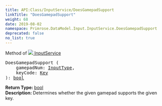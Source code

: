 ```yaml
---
title: API:Class/InputService/DoesGamepadSupport
linkTitle: "DoesGamepadSupport"
weight: 68
date: 2019-08-02
namespace: Primrose.DataModel.Input.InputService.DoesGamepadSupport
deprecated: false
no_list: true
---
```

Method of <a href="/docs/api-reference/Class/InputService"><img src="/icons/silk/controller.png"/>&nbsp;InputService</a>
<pre class="method-declaration">
DoesGamepadSupport (
    gamepadNum: <a class="type" href="/docs/api-reference/Enum/InputType">InputType</a>,
    keyCode: <a class="type" href="/docs/api-reference/Enum/Key">Key</a>
): <a class="type" href="/docs/api-reference/System/Primitives#boolean">bool</a></pre>
<b>Return Type: </b>
<a class="type" href="/docs/api-reference/System/Primitives#boolean">bool</a>
<br/>
<b>Description: </b>
Determines whether the given gamepad supports the given key.


